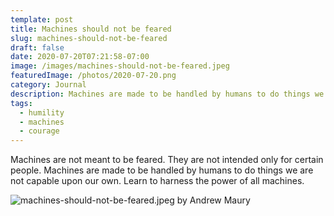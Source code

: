 ```yaml
---
template: post
title: Machines should not be feared
slug: machines-should-not-be-feared
draft: false
date: 2020-07-20T07:21:58-07:00
image: /images/machines-should-not-be-feared.jpeg
featuredImage: /photos/2020-07-20.png
category: Journal
description: Machines are made to be handled by humans to do things we are not capable upon our own. Learn to harness the power of all machines. 
tags:
  - humility
  - machines
  - courage
---
```

Machines are not meant to be feared. They are not intended only for certain people. Machines are made to be handled by humans to do things we are not capable upon our own. Learn to harness the power of all machines.

![machines-should-not-be-feared.jpeg by Andrew Maury](/images/machines-should-not-be-feared.jpeg)
